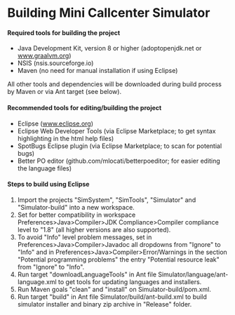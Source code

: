 # Building Mini Callcenter Simulator

#### Required tools for building the project

* Java Development Kit, version 8 or higher (adoptopenjdk.net or www.graalvm.org)
* NSIS (nsis.sourceforge.io)
* Maven (no need for manual installation if using Eclipse)

All other tools and dependencies will be downloaded during build process by Maven or via Ant target (see below).

#### Recommended tools for editing/building the project

* Eclipse (www.eclipse.org)
* Eclipse Web Developer Tools (via Eclipse Marketplace; to get syntax highlighting in the html help files)
* SpotBugs Eclipse plugin (via Eclipse Marketplace; to scan for potential bugs)
* Better PO editor (github.com/mlocati/betterpoeditor; for easier editing the language files)

#### Steps to build using Eclipse

1. Import the projects "SimSystem", "SimTools", "Simulator" and "Simulator-build" into a new workspace.
2. Set for better compatibility in workspace Preferences>Java>Compiler>JDK Compliance>Compiler compliance level to "1.8" (all higher versions are also supported).
3. To avoid "Info" level problem messages, set in Preferences>Java>Compiler>Javadoc all dropdowns from "Ignore" to "Info" and in Preferences>Java>Compiler>Error/Warnings in the section "Potential programming problems" the entry "Potential resource leak" from "Ignore" to "Info".
4. Run target "downloadLanguageTools" in Ant file Simulator/language/ant-language.xml to get tools for updating languages and installers.
5. Run Maven goals "clean" and "install" on Simulator-build/pom.xml.
6. Run target "build" in Ant file Simulator/build/ant-build.xml to build simulator installer and binary zip archive in "Release" folder.